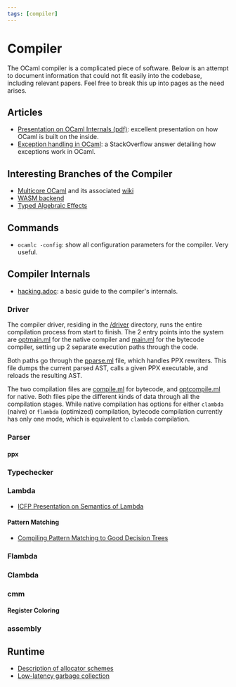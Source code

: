 ```yaml
---
tags: [compiler]
---
```


# Compiler

The OCaml compiler is a complicated piece of software. Below is an attempt to document information that could not fit easily into the codebase, including relevant papers. Feel free to break this up into pages as the need arises.

## Articles

* [Presentation on OCaml Internals (pdf)](/assets/pdf/ocaml_internals.pdf):
excellent presentation on how OCaml is built on the inside.
* [Exception handling in OCaml](https://stackoverflow.com/questions/8564025/ocaml-internals-exceptions):
a StackOverflow answer detailing how exceptions work in OCaml.

## Interesting Branches of the Compiler

* [Multicore OCaml](https://github.com/ocamllabs/ocaml-multicore) and its associated
[wiki](https://github.com/ocamllabs/ocaml-multicore/wiki)
* [WASM backend](https://github.com/SanderSpies/ocaml/tree/wasm-backend)
* [Typed Algebraic Effects](https://github.com/lpw25/ocaml-typed-effects)

## Commands

* `ocamlc -config`:
show all configuration parameters for the compiler. Very useful.

## Compiler Internals

* [hacking.adoc](https://github.com/ocaml/ocaml/blob/trunk/HACKING.adoc): a basic guide to the compiler's internals.

### Driver

The compiler driver, residing in the [/driver](https://github.com/ocaml/ocaml/tree/trunk/driver) directory,
runs the entire compilation process from start to finish.
The 2 entry points into the system are [optmain.ml](https://github.com/ocaml/ocaml/blob/trunk/driver/optmain.ml)
for the native compiler and [main.ml](https://github.com/ocaml/ocaml/blob/trunk/driver/main.ml)
for the bytecode compiler,
setting up 2 separate execution paths through the code.

Both paths go through the [pparse.ml](https://github.com/ocaml/ocaml/blob/trunk/driver/pparse.ml) file,
which handles PPX rewriters.
This file dumps the current parsed AST, calls a given PPX executable,
and reloads the resulting AST.

The two compilation files are [compile.ml](https://github.com/ocaml/ocaml/blob/trunk/driver/compile.ml)
for bytecode, and [optcompile.ml](https://github.com/ocaml/ocaml/blob/trunk/driver/optcompile.ml) for native.
Both files pipe the different kinds of data through all the compilation stages.
While native compilation has options for
either `clambda` (naive) or `flambda` (optimized) compilation, bytecode compilation currently has only
one mode, which is equivalent to `clambda` compilation.

### Parser
#### ppx
### Typechecker
### Lambda
* [ICFP Presentation on Semantics of Lambda](https://www.youtube.com/watch?v=R3Uk9gt90Tk)
#### Pattern Matching

* [Compiling Pattern Matching to Good Decision Trees](http://moscova.inria.fr/~maranget/papers/ml05e-maranget.pdf)

### Flambda
### Clambda
### cmm
#### Register Coloring
### assembly

## Runtime

* [Description of allocator schemes](http://gallium.inria.fr/~scherer/doc/chameau-sur-le-plateau/2019-10-08-damien-doligez-major-allocator.org)
* [Low-latency garbage collection](https://blog.janestreet.com/building-a-lower-latency-gc/)

